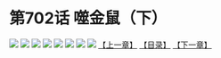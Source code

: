# 第702话 噬金鼠（下）
![](https://mhpic.xiaomingtaiji.net/comic/D/斗破苍穹拆分版/702话/1.jpg-zymk.middle.webp)
![](https://mhpic.xiaomingtaiji.net/comic/D/斗破苍穹拆分版/702话/2.jpg-zymk.middle.webp)
![](https://mhpic.xiaomingtaiji.net/comic/D/斗破苍穹拆分版/702话/3.jpg-zymk.middle.webp)
![](https://mhpic.xiaomingtaiji.net/comic/D/斗破苍穹拆分版/702话/4.jpg-zymk.middle.webp)
![](https://mhpic.xiaomingtaiji.net/comic/D/斗破苍穹拆分版/702话/5.jpg-zymk.middle.webp)
![](https://mhpic.xiaomingtaiji.net/comic/D/斗破苍穹拆分版/702话/6.jpg-zymk.middle.webp)
![](https://mhpic.xiaomingtaiji.net/comic/D/斗破苍穹拆分版/702话/7.jpg-zymk.middle.webp)
![](https://mhpic.xiaomingtaiji.net/comic/D/斗破苍穹拆分版/702话/8.jpg-zymk.middle.webp)
[【上一章】](./703.md)
[【目录】](./README.md)
[【下一章】](./705.md)

